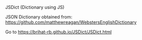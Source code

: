 JSDict (Dictionary using JS)

JSON Dictionary obtained from: https://github.com/matthewreagan/WebstersEnglishDictionary

Go to https://brihat-rb.github.io/JSDict/JSDict.html
